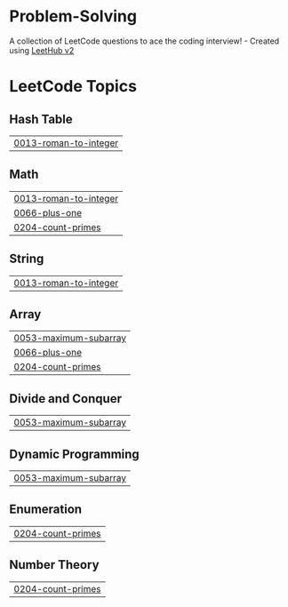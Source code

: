 # Problem-Solving
A collection of LeetCode questions to ace the coding interview! - Created using [LeetHub v2](https://github.com/arunbhardwaj/LeetHub-2.0)

<!---LeetCode Topics Start-->
# LeetCode Topics
## Hash Table
|  |
| ------- |
| [0013-roman-to-integer](https://github.com/asmaamahmoud66/Problem-Solving/tree/master/0013-roman-to-integer) |
## Math
|  |
| ------- |
| [0013-roman-to-integer](https://github.com/asmaamahmoud66/Problem-Solving/tree/master/0013-roman-to-integer) |
| [0066-plus-one](https://github.com/asmaamahmoud66/Problem-Solving/tree/master/0066-plus-one) |
| [0204-count-primes](https://github.com/asmaamahmoud66/Problem-Solving/tree/master/0204-count-primes) |
## String
|  |
| ------- |
| [0013-roman-to-integer](https://github.com/asmaamahmoud66/Problem-Solving/tree/master/0013-roman-to-integer) |
## Array
|  |
| ------- |
| [0053-maximum-subarray](https://github.com/asmaamahmoud66/Problem-Solving/tree/master/0053-maximum-subarray) |
| [0066-plus-one](https://github.com/asmaamahmoud66/Problem-Solving/tree/master/0066-plus-one) |
| [0204-count-primes](https://github.com/asmaamahmoud66/Problem-Solving/tree/master/0204-count-primes) |
## Divide and Conquer
|  |
| ------- |
| [0053-maximum-subarray](https://github.com/asmaamahmoud66/Problem-Solving/tree/master/0053-maximum-subarray) |
## Dynamic Programming
|  |
| ------- |
| [0053-maximum-subarray](https://github.com/asmaamahmoud66/Problem-Solving/tree/master/0053-maximum-subarray) |
## Enumeration
|  |
| ------- |
| [0204-count-primes](https://github.com/asmaamahmoud66/Problem-Solving/tree/master/0204-count-primes) |
## Number Theory
|  |
| ------- |
| [0204-count-primes](https://github.com/asmaamahmoud66/Problem-Solving/tree/master/0204-count-primes) |
<!---LeetCode Topics End-->